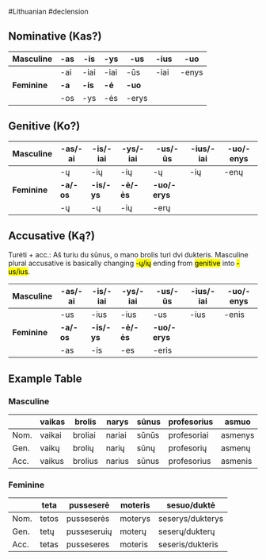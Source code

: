 #Lithuanian #declension 

## Nominative (Kas?)
| Masculine | -as | -is | -ys | -us | -ius | -uo |
| ---- | ---- | ---- | ---- | ---- | ---- | ---- |
|  | -ai | -iai | -iai | -ūs | -iai | -enys |
| __Feminine__ | __-a__ | __-is__ | __-ė__ | __-uo__ |  |  |
|  | -os | -ys | -ės | -erys |  |  |

## Genitive (Ko?)

| Masculine | -as/-ai | -is/-iai | -ys/-iai | -us/-ūs | -ius/-iai | -uo/-enys |
| ---- | ---- | ---- | ---- | ---- | ---- | ---- |
|  | -ų | -ių | -ių | -ų | -ių | -enų |
| __Feminine__ | __-a/-os__ | __-is/-ys__ | __-ė/-ės__ | __-uo/-erys__ |  |  |
|  | -ų | -ų | -ių | -erų |  |  |

## Accusative (Ką?)

Turėti + acc.: Aš turiu du sūnus, o mano brolis turi dvi dukteris.
Masculine plural accusative is basically changing <mark class="hltr-green">-ų/ių</mark> ending from <mark class="hltr-green">genitive</mark> into <mark class="hltr-blue">-us/ius</mark>.

| Masculine | -as/-ai | -is/-iai | -ys/-iai | -us/-ūs | -ius/-iai | -uo/-enys |
| ---- | ---- | ---- | ---- | ---- | ---- | ---- |
|  | -us | -ius | -ius | -us | -ius | -enis |
| __Feminine__ | __-a/-os__ | __-is/-ys__ | __-ė/-ės__ | __-uo/-erys__ |  |  |
|  | -as | -is | -es | -eris |  |  |

## Example Table

### Masculine
|  | vaikas | brolis | narys | sūnus | profesorius | asmuo |
| ---- | ---- | ---- | ---- | ---- | ---- | ---- |
| Nom. | vaikai | broliai | nariai | sūnūs | profesoriai | asmenys |
| Gen. | vaikų | brolių | narių | sūnų | profesorių | asmenų |
| Acc. | vaikus | brolius | narius | sūnus | profesorius | asmenis |
### Feminine
|  | teta | pusseserė | moteris | sesuo/duktė |
| ---- | ---- | ---- | ---- | ---- |
| Nom. | tetos | pusseserės | moterys | seserys/dukterys |
| Gen. | tetų | pusseseruių | moterų | seserų/dukterų |
| Acc. | tetas | pusseseres | moteris | seseris/dukteris |
